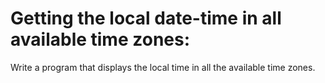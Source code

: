 # Getting the local date-time in all available time zones: 
Write a program that displays the local time in all the available time zones.